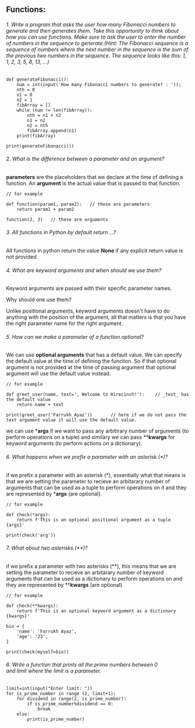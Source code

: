 ## Functions:

###### 1. Write a program that asks the user how many Fibonacci numbers to generate and then generates them. Take this opportunity to think about how you can use functions. Make sure to ask the user to enter the number of numbers in the sequence to generate.(Hint: The Fibonacci sequence is a sequence of numbers where the next number in the sequence is the sum of the previous two numbers in the sequence. The sequence looks like this: 1, 1, 2, 3, 5, 8, 13, …)

```
def generateFibonacci():
    num = int(input('How many Fibonacci numbers to generate? : '));
    nth = 0
    n1 = 0
    n2 = 1
    fibArray = [] 
    while (num != len(fibArray)):
        nth = n1 + n2
        n1 = n2
        n2 = nth
        fibArray.append(n1)
    print(fibArray)
        
print(generateFibonacci())

```
###### 2. What is the difference between a parameter and an argument?

**parameters** are the placeholders that we declare at the time of defining a function.
 An **argument** is the actual value that is passed to that function.

```
// for example

def function(param1, param2):   // these are parameters
    return param1 + param2

function(2, 3)   // these are arguments
```

###### 3. All functions in Python by default return …?

All functions in python return the value **None** if any explicit return value is not provided

###### 4. What are keyword arguments and when should we use them?

Keyword arguments are passed with their specific parameter names. 

Why should one use them?

Unlike positional arguments, keyword arguments doesn't have to do anything with the position of the argument, all that matters is that you have the right parameter name for the right argument.

###### 5. How can we make a parameter of a function optional?

We can use **optional arguments** that has a default value. We can specify the default value at the time of defining the function. So if that optional argument is not provided at the time of passing argument that optional argument will use the default value instead.

```
// for example

def greet_user(name, text=', Welcome to Hirecinch!'):    // _text_ has the default value
    return name + text

print(greet_user('Farrukh Ayaz'))       // here if we do not pass the text argument value it will use the default value.
```
we can use ***args** if we want to pass any arbitirary number of arguments (to perform operations on a tuple) and similary we can pass ****kwargs** for keyword arguments (to perform actions on a dictionary).


###### 6. What happens when we prefix a parameter with an asterisk (*)?

if we prefix a parameter with an asterisk (*), essentially what that means is that we are setting the parameter to recieve an arbitarary number of arguments that can be used as a tuple to perform operations on it and they are represented by ***args**
 (are optional).

```
// for example

def check(*args):
    return f'This is an optional positional argument as a tuple {args}'
    
print(check('arg'))
```

###### 7. What about two asterisks (**)?

if we prefix a parameter with two asterisks (**), this means that we are setting the parameter to recieve an arbitarary number of keyword arguments that can be used as a dictionary to perform operations on and they are represented by ****kwargs**
 (are optional).

```
// for example

def check(**kwargs):
    return f'This is an optional keyword argument as a dictionary {kwargs}'

bio = {
    'name': 'Farrukh Ayaz',
    'age': '23',
}
    
print(check(myself=bio))
```

###### 8. Write a function that prints all the prime numbers between 0 and limit where the limit is a parameter.

```
limit=int(input("Enter limit: "))
for is_prime_number in range (2, limit+1):
    for dividend in range(2, is_prime_number):
        if is_prime_number%dividend == 0:
            break
    else:
        print(is_prime_number)
```